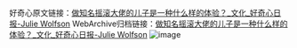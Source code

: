 好奇心原文链接：[做知名摇滚大佬的儿子是一种什么样的体验？_文化_好奇心日报-Julie Wolfson](https://www.qdaily.com/articles/11292.html)
WebArchive归档链接：[做知名摇滚大佬的儿子是一种什么样的体验？_文化_好奇心日报-Julie Wolfson](http://web.archive.org/web/20190623164154/https://www.qdaily.com/articles/11292.html)
![image](http://ww3.sinaimg.cn/large/007d5XDply1g3wgnsf9vpj30u05g3kjl)
